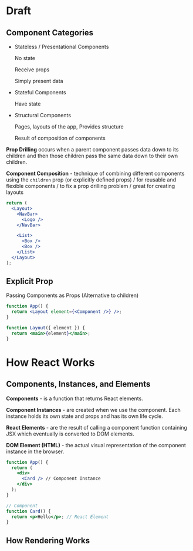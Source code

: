 # Draft

## Component Categories

- Stateless / Presentational Components

  No state

  Receive props

  Simply present data

- Stateful Components

  Have state

- Structural Components

  Pages, layouts of the app, Provides structure

  Result of composition of components

**Prop Drilling** occurs when a parent component passes data down to its children and then those children pass the same data down to their own children.

**Component Composition** - technique of combining different components using the `children` prop (or explicitly defined props) / for reusable and flexible components / to fix a prop drilling problem / great for creating layouts

```jsx
return (
  <Layout>
    <NavBar>
      <Logo />
    </NavBar>

    <List>
      <Box />
      <Box />
    </List>
  </Layout>
);
```

## Explicit Prop

Passing Components as Props (Alternative to children)

```jsx
function App() {
  return <Layout element={<Component />} />;
}

function Layout({ element }) {
  return <main>{element}</main>;
}
```

# How React Works

## Components, Instances, and Elements

**Components** - is a function that returns React elements.

**Component Instances** - are created when we use the component. Each instance holds its own state and props and has its own life cycle.

**React Elements** - are the result of calling a component function containing JSX which eventually is converted to DOM elements.

**DOM Element (HTML)** - the actual visual representation of the component instance in the browser.

```jsx
function App() {
  return (
    <div>
      <Card /> // Component Instance
    </div>
  );
}

// Component
function Card() {
  return <p>Hello</p>; // React Element
}
```

## How Rendering Works
